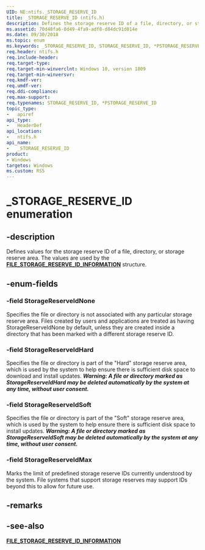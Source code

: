 ```yaml
---
UID: NE:ntifs._STORAGE_RESERVE_ID
title: _STORAGE_RESERVE_ID (ntifs.h)
description: Defines the storage reserve ID of a file, directory, or storage reserve area.
ms.assetid: 70d48fa6-0d49-4fa9-adf8-d84dc91d014e
ms.date: 09/30/2018
ms.topic: enum
ms.keywords: _STORAGE_RESERVE_ID, STORAGE_RESERVE_ID, *PSTORAGE_RESERVE_ID, 
req.header: ntifs.h
req.include-header:
req.target-type:
req.target-min-winverclnt: Windows 10, version 1809
req.target-min-winversvr:
req.kmdf-ver:
req.umdf-ver:
req.ddi-compliance:
req.max-support:
req.typenames: STORAGE_RESERVE_ID, *PSTORAGE_RESERVE_ID
topic_type: 
-	apiref
api_type: 
-	HeaderDef
api_location: 
-	ntifs.h
api_name: 
-	_STORAGE_RESERVE_ID
product:
- Windows
targetos: Windows
ms.custom: RS5
---
```


# _STORAGE_RESERVE_ID enumeration

## -description
Defines values for the storage reserve ID of a file, directory, or storage reserve area. The values are used by the [**FILE_STORAGE_RESERVE_ID_INFORMATION**](ns-ntifs-_file_storage_reserve_id_information.md) structure.


## -enum-fields

### -field StorageReserveIdNone 
Specifies the file or directory is not associated with any particular storage reserve area.  Files created by users and applications are treated as having StorageReserveIdNone by default, unless they are created inside a directory that has been marked with a different storage reserve ID.

### -field StorageReserveIdHard 
Specifies the file or directory is part of the "Hard" storage reserve area, which is used by the system to help ensure there is sufficient disk space to download and install updates.  **_Warning: A file or directory marked as StorageReserveIdHard may be deleted automatically by the system at any time, without user consent._**

### -field StorageReserveIdSoft 
Specifies the file or directory is part of the "Soft" storage reserve area, which is used by the system to help ensure there is sufficient disk space to install updates.  **_Warning: A file or directory marked as StorageReserveIdSoft may be deleted automatically by the system at any time, without user consent._**

### -field StorageReserveIdMax 
Marks the limit of predefined storage reserve IDs currently understood by the system.  File systems that support storage reserves may support IDs beyond this to allow for future use.

## -remarks

## -see-also
[**FILE_STORAGE_RESERVE_ID_INFORMATION**](ns-ntifs-_file_storage_reserve_id_information.md)
